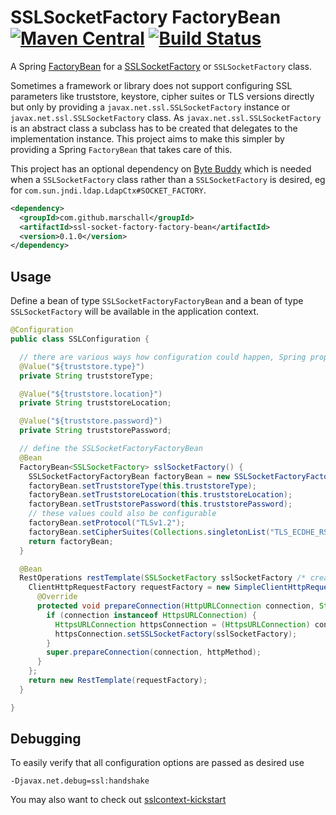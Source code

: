 SSLSocketFactory FactoryBean [![Maven Central](https://maven-badges.herokuapp.com/maven-central/com.github.marschall/ssl-socket-factory-factory-bean/badge.svg)](https://maven-badges.herokuapp.com/maven-central/com.github.marschall/ssl-socket-factory-factory-bean) [![Build Status](https://travis-ci.org/marschall/ssl-socket-factory-factory-bean.svg?branch=master)](https://travis-ci.org/marschall/ssl-socket-factory-factory-bean)
============================

A Spring [FactoryBean](https://docs.spring.io/spring-framework/docs/current/javadoc-api/org/springframework/beans/factory/FactoryBean.html) for a [SSLSocketFactory](https://docs.oracle.com/en/java/javase/11/docs/api/java.base/javax/net/ssl/SSLSocketFactory.html) or `SSLSocketFactory` class.

Sometimes a framework or library does not support configuring SSL parameters like truststore, keystore, cipher suites or TLS versions directly but only by providing a `javax.net.ssl.SSLSocketFactory` instance or `javax.net.ssl.SSLSocketFactory` class. As `javax.net.ssl.SSLSocketFactory` is an abstract class a subclass has to be created that delegates to the implementation instance. This project aims to make this simpler by providing a Spring `FactoryBean` that takes care of this.

This project has an optional dependency on [Byte Buddy](https://bytebuddy.net/) which is needed when a `SSLSocketFactory` class rather than a `SSLSocketFactory` is desired, eg for `com.sun.jndi.ldap.LdapCtx#SOCKET_FACTORY`.

```xml
<dependency>
  <groupId>com.github.marschall</groupId>
  <artifactId>ssl-socket-factory-factory-bean</artifactId>
  <version>0.1.0</version>
</dependency>
```

Usage
-----

Define a bean of type `SSLSocketFactoryFactoryBean` and a bean of type `SSLSocketFactory` will be available in the application context.

```java
@Configuration
public class SSLConfiguration {

  // there are various ways how configuration could happen, Spring properties is just one option
  @Value("${truststore.type}")
  private String truststoreType;

  @Value("${truststore.location}")
  private String truststoreLocation;

  @Value("${truststore.password}")
  private String truststorePassword;

  // define the SSLSocketFactoryFactoryBean
  @Bean
  FactoryBean<SSLSocketFactory> sslSocketFactory() {
    SSLSocketFactoryFactoryBean factoryBean = new SSLSocketFactoryFactoryBean();
    factoryBean.setTruststoreType(this.truststoreType);
    factoryBean.setTruststoreLocation(this.truststoreLocation);
    factoryBean.setTruststorePassword(this.truststorePassword);
    // these values could also be configurable
    factoryBean.setProtocol("TLSv1.2");
    factoryBean.setCipherSuites(Collections.singletonList("TLS_ECDHE_RSA_WITH_AES_256_GCM_SHA384"));
    return factoryBean;
  }

  @Bean
  RestOperations restTemplate(SSLSocketFactory sslSocketFactory /* created by the bean defined in #sslSocketFactory  */) {
    ClientHttpRequestFactory requestFactory = new SimpleClientHttpRequestFactory() {
      @Override
      protected void prepareConnection(HttpURLConnection connection, String httpMethod) throws IOException {
        if (connection instanceof HttpsURLConnection) {
          HttpsURLConnection httpsConnection = (HttpsURLConnection) connection;
          httpsConnection.setSSLSocketFactory(sslSocketFactory);
        }
        super.prepareConnection(connection, httpMethod);
      }
    };
    return new RestTemplate(requestFactory);
  }

}
```


Debugging
---------

To easily verify that all configuration options are passed as desired use


```
-Djavax.net.debug=ssl:handshake
```

You may also want to check out [sslcontext-kickstart](https://github.com/Hakky54/sslcontext-kickstart)
